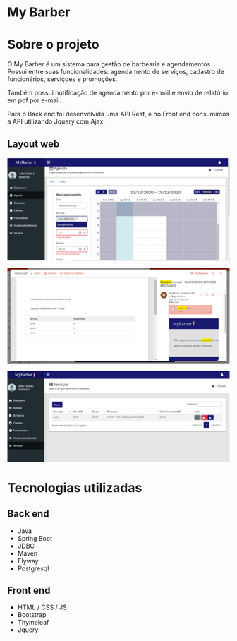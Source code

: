 # My Barber


# Sobre o projeto

O My Barber é um sistema para gestão de barbearia e agendamentos. Possui entre suas funcionalidades: agendamento de serviços, cadastro de funcionários, serviçoes e promoções. 

Também possui notificação de agendamento por e-mail e envio de relatório em pdf por e-mail.

Para o Back end foi desenvolvida uma API Rest, e no Front end consumimos a API utilizando Jquery com Ajax.

## Layout web
![Web 1](https://github.com/victormarcantonio/my-barber/blob/master/assets/tela_agendamento.png)

![Web 2](https://github.com/victormarcantonio/my-barber/blob/master/assets/relatorio.pdf.png)

![Web 3](https://github.com/victormarcantonio/my-barber/blob/master/assets/servicos.png)



# Tecnologias utilizadas
## Back end
- Java
- Spring Boot
- JDBC
- Maven
- Flyway
- Postgresql
## Front end
- HTML / CSS / JS
- Bootstrap
- Thymeleaf
- Jquery
